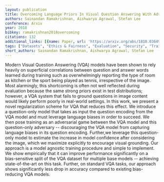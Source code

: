 ```yaml
---
layout: publication
title: Overcoming Language Priors In Visual Question Answering With Adversarial Regularization
authors: Sainandan Ramakrishnan, Aishwarya Agrawal, Stefan Lee
conference: Arxiv
year: 2018
bibkey: ramakrishnan2018overcoming
citations: 132
additional_links: [{name: Paper, url: 'https://arxiv.org/abs/1810.03649'}]
tags: ["Datasets", "Ethics & Fairness", "Evaluation", "Security", "Training Techniques"]
short_authors: Sainandan Ramakrishnan, Aishwarya Agrawal, Stefan Lee
---
```

Modern Visual Question Answering (VQA) models have been shown to rely heavily
on superficial correlations between question and answer words learned during
training such as overwhelmingly reporting the type of room as kitchen or the
sport being played as tennis, irrespective of the image. Most alarmingly, this
shortcoming is often not well reflected during evaluation because the same
strong priors exist in test distributions; however, a VQA system that fails to
ground questions in image content would likely perform poorly in real-world
settings. In this work, we present a novel regularization scheme for VQA that
reduces this effect. We introduce a question-only model that takes as input the
question encoding from the VQA model and must leverage language biases in order
to succeed. We then pose training as an adversarial game between the VQA model
and this question-only adversary -- discouraging the VQA model from capturing
language biases in its question encoding. Further,we leverage this
question-only model to estimate the increase in model confidence after
considering the image, which we maximize explicitly to encourage visual
grounding. Our approach is a model agnostic training procedure and simple to
implement. We show empirically that it can improve performance significantly on
a bias-sensitive split of the VQA dataset for multiple base models -- achieving
state-of-the-art on this task. Further, on standard VQA tasks, our approach
shows significantly less drop in accuracy compared to existing bias-reducing
VQA models.